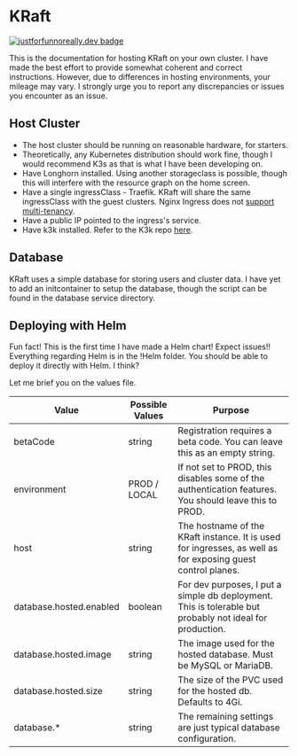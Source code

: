 # KRaft
[![justforfunnoreally.dev badge](https://img.shields.io/badge/justforfunnoreally-dev-9ff)](https://justforfunnoreally.dev)

This is the documentation for hosting KRaft on your own cluster. I have made the best effort to provide somewhat coherent and correct instructions. However, due to differences in hosting environments, your mileage may vary. I strongly urge you to report any discrepancies or issues you encounter as an issue.

## Host Cluster
- The host cluster should be running on reasonable hardware, for starters.
- Theoretically, any Kubernetes distribution should work fine, though I would recommend K3s as that is what I have been developing on.
- Have Longhorn installed. Using another storageclass is possible, though this will interfere with the resource graph on the home screen.
- Have a single ingressClass - Traefik. KRaft will share the same ingressClass with the guest clusters. Nginx Ingress does not [support multi-tenancy](https://kubernetes.github.io/ingress-nginx/faq/#multi-tenant-kubernetes).
- Have a public IP pointed to the ingress's service.
- Have k3k installed. Refer to the K3k repo [here](https://github.com/rancher/k3k/).

## Database
KRaft uses a simple database for storing users and cluster data. I have yet to add an initcontainer to setup the database, though the script can be found in the database service directory.

## Deploying with Helm
Fun fact! This is the first time I have made a Helm chart! Expect issues!!
Everything regarding Helm is in the !Helm folder. You should be able to deploy it directly with Helm. I think?

Let me brief you on the values file.

| Value  | Possible Values | Purpose |
| ------------- | ------------- | ------------- |
| betaCode  | string | Registration requires a beta code. You can leave this as an empty string.  |
| environment  | PROD / LOCAL | If not set to PROD, this disables some of the authentication features. You should leave this to PROD.  |
| host | string | The hostname of the KRaft instance. It is used for ingresses, as well as for exposing guest control planes. |
| database.hosted.enabled | boolean | For dev purposes, I put a simple db deployment. This is tolerable but probably not ideal for production. |
| database.hosted.image | string | The image used for the hosted database. Must be MySQL or MariaDB. |
| database.hosted.size | string | The size of the PVC used for the hosted db. Defaults to 4Gi. |
| database.* | string | The remaining settings are just typical database configuration. |
